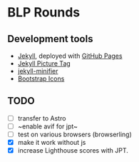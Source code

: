 # BLP Rounds

## Development tools
- [Jekyll](https://jekyllrb.com/), deployed with [GitHub Pages](https://pages.github.com/)
- [Jekyll Picture Tag](https://rbuchberger.github.io/jekyll_picture_tag)
- [jekyll-minifier](https://github.com/digitalsparky/jekyll-minifier)
- [Bootstrap Icons](https://icons.getbootstrap.com/)

## TODO
- [ ] transfer to Astro
- [ ] ~enable avif for jpt~
- [ ] test on various browsers (browserling)
- [x] make it work without js
- [x] increase Lighthouse scores with JPT.
